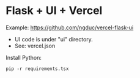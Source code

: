 # Flask + UI + Vercel

Example: https://github.com/ngduc/vercel-flask-ui

- UI code is under "ui" directory.
- See: vercel.json

Install Python:
```
pip -r requirements.tsx
```